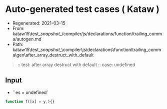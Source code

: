# Auto-generated test cases ( Kataw )
- Regenerated: 2021-03-15
- From: kataw15\test\__snapshot__/compiler/js/declarations/function/trailing_comma/autogen.md
- Path: kataw15\test\__snapshot__\compiler\js\declarations\function\trailing_comma\gen\after_array_destruct_with_default
> :: test: after array destruct with default
> :: case: undefined
## Input
- ``es = undefined`

`````js
function f([x] = y,){}
`````
